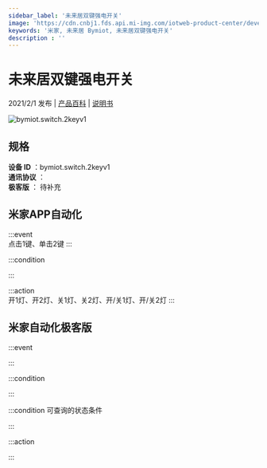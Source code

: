 ```yaml
---
sidebar_label: '未来居双键强电开关'
image: 'https://cdn.cnbj1.fds.api.mi-img.com/iotweb-product-center/developer_1630911802188TlQBGiTY.png?GalaxyAccessKeyId=AKVGLQWBOVIRQ3XLEW&Expires=9223372036854775807&Signature=QDopK6e1/+dTkDJkuzIwXgTohjI='
keywords: '米家, 未来居 Bymiot, 未来居双键强电开关'
description : ''
---
```

# 未来居双键强电开关

2021/2/1 发布 | [产品百科](https://home.mi.com/webapp/content/baike/product/index.html?model=bymiot.switch.2keyv1/) | [说明书](https://home.mi.com/views/introduction.html?model=bymiot.switch.2keyv1&region=cn)

![bymiot.switch.2keyv1](https://cdn.cnbj1.fds.api.mi-img.com/iotweb-product-center/developer_1630911802188TlQBGiTY.png?GalaxyAccessKeyId=AKVGLQWBOVIRQ3XLEW&Expires=9223372036854775807&Signature=QDopK6e1/+dTkDJkuzIwXgTohjI=)

## 规格  
> 
**设备 ID** ：bymiot.switch.2keyv1  
**通讯协议** ：  
**极客版**  ： 待补充 


## 米家APP自动化  

:::event  
点击1键、单击2键
:::

:::condition  

:::

:::action   
开1灯、开2灯、关1灯、关2灯、开/关1灯、开/关2灯
:::

## 米家自动化极客版  

:::event  

:::

:::condition  

:::

:::condition 可查询的状态条件  

:::

:::action  

:::

        

